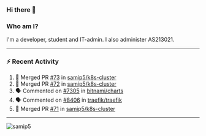 ### Hi there 👋

### Who am I?
I'm a developer, student and IT-admin. I also administer AS213021.

---
### :zap: Recent Activity
<!--START_SECTION:activity-->
1. 🎉 Merged PR [#73](https://github.com/samip5/k8s-cluster/pull/73) in [samip5/k8s-cluster](https://github.com/samip5/k8s-cluster)
2. 🎉 Merged PR [#72](https://github.com/samip5/k8s-cluster/pull/72) in [samip5/k8s-cluster](https://github.com/samip5/k8s-cluster)
3. 🗣 Commented on [#7305](https://github.com/bitnami/charts/issues/7305) in [bitnami/charts](https://github.com/bitnami/charts)
4. 🗣 Commented on [#8406](https://github.com/traefik/traefik/issues/8406) in [traefik/traefik](https://github.com/traefik/traefik)
5. 🎉 Merged PR [#71](https://github.com/samip5/k8s-cluster/pull/71) in [samip5/k8s-cluster](https://github.com/samip5/k8s-cluster)
<!--END_SECTION:activity-->
---

<img align="center" src="https://github-readme-stats.vercel.app/api?username=samip5&show_icons=true" alt="samip5" />
